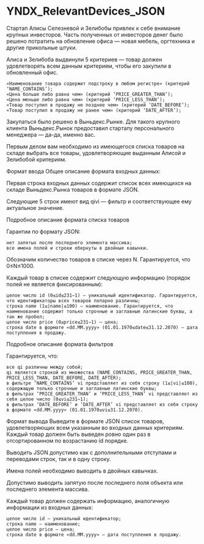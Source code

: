 # YNDX_RelevantDevices_JSON
 Стартап Алисы Селезневой и Зелибобы привлек к себе внимание крупных инвесторов. Часть полученных от инвесторов денег было решено потратить на обновление офиса — новая мебель, оргтехника и другие прикольные штуки.

Алиса и Зелибоба выдвинули 5 критериев — товар должен удовлетворять всем данным критериям, чтобы его закупили в обновленный офис.

    «Наименование товара содержит подстроку в любом регистре» (критерий ‘NAME_CONTAINS’);
    «Цена больше либо равна чем» (критерий ‘PRICE_GREATER_THAN’);
    «Цена меньше либо равна чем» (критерий ‘PRICE_LESS_THAN’);
    «Товар поступил в продажу не позднее чем» (критерий ‘DATE_BEFORE’);
    «Товар поступил в продажу не ранее чем» (критерий ‘DATE_AFTER’);

Закупаться было решено в Выньдекс.Рынке. Для такого крупного клиента Выньдекс.Рынок предоставил стартапу персонального менеджера — да-да, именно вас.

Первым делом вам необходимо из имеющегося списка товаров на складе выбрать все товары, удовлетворяющие выданным Алисой и Зелибобой критериям.

Формат ввода
Общее описание формата входных данных:

Первая строка входных данных содержит список всех имеющихся на складе Выньдекс.Рынка товаров в формате JSON.

Следующие 5 строк имеют вид qivi — фильтр и соответствующее ему актуальное значение.

Подробное описание формата списка товаров

Гарантии по формату JSON:

    нет запятых после последнего элемента массива;
    все имена полей и строки обернуты в двойные кавычки.

Обозначим количество товаров в списке через N. Гарантируется, что 0≤N≤1000.

Каждый товар в списке содержит следующую информацию (порядок полей не является фиксированным):

    целое число id (0≤id≤231−1) — уникальный идентификатор. Гарантируется, что идентификаторы всех товаров попарно различны;
    строка name (1≤|name|≤100) — наименование. Гарантируется, что наименование содержит только строчные и заглавные латинские буквы, а так же пробел;
    целое число price (0≤price≤231−1) — цена;
    строка date в формате «dd.MM.yyyy» (01.01.1970≤date≤31.12.2070) — дата поступления в продажу.

Подробное описание формата фильтров

Гарантируется, что:

    все qi различны между собой;
    qi является строкой из множества (NAME_CONTAINS, PRICE_GREATER_THAN, PRICE_LESS_THAN, DATE_BEFORE, DATE_AFTER);
    в фильтре ‘NAME_CONTAINS’ vi представляет из себя строку (1≤|vi|≤100), содержащую только строчные и заглавные латинские буквы;
    в фильтрах ‘PRICE_GREATER_THAN’ и ‘PRICE_LESS_THAN’ vi представляет из себя целое число (0≤vi≤231−1);
    в фильтрах ‘DATE_BEFORE’ и ‘DATE_AFTER’ vi представляет из себя строку в формате «dd.MM.yyyy» (01.01.1970≤vi≤31.12.2070).

Формат вывода
Выведите в формате JSON список товаров, удовлетворяющих всем указанным во входных данных критериям. Каждый товар должен быть выведен ровно один раз в отсортированном по возрастанию id порядке.

Выводить JSON допустимо как c дополнительными отступами и переводами строк, так и в одну строку.

Имена полей необходимо выводить в двойных кавычках.

Допустимо выводить запятую после последнего поля объекта или последнего элемента массива.

Каждый товар должен содержать информацию, аналогичную информации из входных данных:

    целое число id — уникальный идентификатор;
    строка name — наименование;
    целое число price — цена;
    строка date в формате «dd.MM.yyyy» — дата поступления в продажу.

